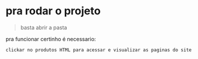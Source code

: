 # pra rodar o projeto 

> basta abrir a pasta

pra funcionar certinho é necessario:

```
clickar no produtos HTML para acessar e visualizar as paginas do site
```
